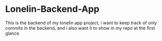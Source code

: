 # Lonelin-Backend-App
This is the backend of my lonelin app project, i want to keep track of only commits in the  backend, and i also want it to show in my repo at the first glance
